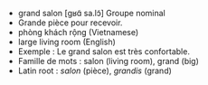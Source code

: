 - grand salon	[ɡʁɑ̃ sa.lɔ̃]	Groupe nominal
- Grande pièce pour recevoir.
- phòng khách rộng (Vietnamese)
- large living room (English)
- Exemple : Le grand salon est très confortable.
- Famille de mots : salon (living room), grand (big)	
- Latin root : *salon* (pièce), *grandis* (grand)